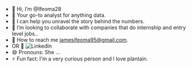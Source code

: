 - 👋 Hi, I’m @Ifeoma28
- 👀 Your go-to analyst for anything data.
- 🌱 I can help you unravel the story behind the numbers.
- 💞️ I’m looking to collaborate with companies that do internship and entry level jobs..
-  📩 How to reach me jamesifeoma95@gmail.com.
-  OR 🔗 ![LinkedIn](https://www.linkedin.com/in/ifeoma-james-4458321ba)
- 😄 Pronouns: She ...
- ⚡ Fun fact: I'm a very curious person and I love plantain.

<!---
Ifeoma28/Ifeoma28 is a ✨ special ✨ repository because its `README.md` (this file) appears on your GitHub profile.
You can click the Preview link to take a look at your changes.
--->
